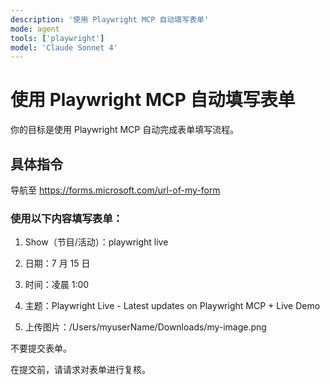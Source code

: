 ```yaml
---
description: '使用 Playwright MCP 自动填写表单'
mode: agent
tools: ['playwright']
model: 'Claude Sonnet 4'
---
```


# 使用 Playwright MCP 自动填写表单

你的目标是使用 Playwright MCP 自动完成表单填写流程。

## 具体指令

导航至 https://forms.microsoft.com/url-of-my-form

### 使用以下内容填写表单：

1. Show（节目/活动）：playwright live

2. 日期：7 月 15 日

3. 时间：凌晨 1:00

4. 主题：Playwright Live - Latest updates on Playwright MCP + Live Demo

5. 上传图片：/Users/myuserName/Downloads/my-image.png

不要提交表单。

在提交前，请请求对表单进行复核。
